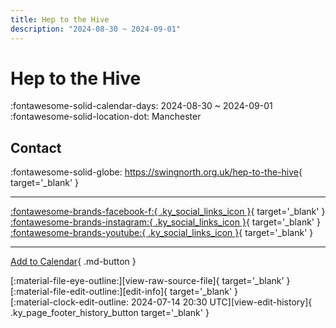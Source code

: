 ```yaml
---
title: Hep to the Hive
description: "2024-08-30 ~ 2024-09-01"
---
```


# Hep to the Hive 

:fontawesome-solid-calendar-days: 2024-08-30 ~ 2024-09-01  
:fontawesome-solid-location-dot: Manchester  

## Contact

:fontawesome-solid-globe: <https://swingnorth.org.uk/hep-to-the-hive>{ target='_blank' }  

---

 [:fontawesome-brands-facebook-f:{ .ky_social_links_icon }](https://www.facebook.com/swing.north.manchester){ target='_blank' } [:fontawesome-brands-instagram:{ .ky_social_links_icon }](https://instagram.com/swingnorth){ target='_blank' } [:fontawesome-brands-youtube:{ .ky_social_links_icon }](https://youtube.com/@swingnorth){ target='_blank' }

---

[Add to Calendar](https://swing.news/ics/en/2024/en_GB/hep-to-the-hive-2024.ics){ .md-button }

<div class="ky_page_footer" markdown>
<div class="ky_page_footer_trailing" markdown="span">
[:material-file-eye-outline:][view-raw-source-file]{ target='_blank' }
[:material-file-edit-outline:][edit-info]{ target='_blank' }
</div>
<div class="ky_page_footer_leading" markdown="span">
[:material-clock-edit-outline: 2024-07-14 20:30 UTC][view-edit-history]{ .ky_page_footer_history_button target='_blank' }
</div>
</div>

[view-raw-source-file]: https://github.com/swingdance/events/blob/main/2024/en_GB/hep-to-the-hive-2024.json "View Raw Source File"
[edit-info]: https://github.com/swingdance/events/issues/new?assignees=&labels=update+event&projects=&template=03-update_entity.yml&title=%5B2024%2Fen_GB%5D%20Hep%20to%20the%20Hive&region=en_GB&year=2024&id=hep-to-the-hive-2024&name=Hep%20to%20the%20Hive&org_id= "Edit Info"

[view-edit-history]: https://github.com/swingdance/events/commits/main/2024/en_GB/hep-to-the-hive-2024.json "View Edit History"
